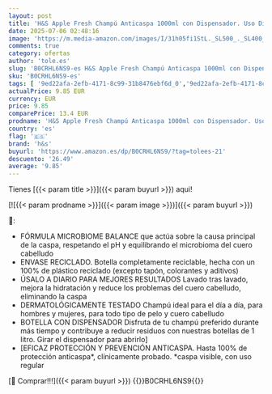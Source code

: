 ```yaml
---
layout: post
title: 'H&S Apple Fresh Champú Anticaspa 1000ml con Dispensador. Uso Diario. Hasta 100% de Protección Anticaspa  Clínicamente Probado. Para Todo Tipo de Pelo'
date: 2025-07-06 02:48:16
image: 'https://m.media-amazon.com/images/I/31h05fi1StL._SL500_._SL400_.jpg'
comments: true
category: ofertas
author: 'tole.es'
slug: 'B0CRHL6NS9-es H&S Apple Fresh Champú Anticaspa 1000ml con Dispensador....'
sku: 'B0CRHL6NS9-es'
tags: [ '9ed22afa-2efb-4171-8c99-31b8476ebf6d_0','9ed22afa-2efb-4171-8c99-31b8476ebf6d_1101','9ed22afa-2efb-4171-8c99-31b8476ebf6d_5001','Alimentación y bebidas','Arborist Merchandising Root','Belleza','Champú y acondicionador','Champús','Cuidado del cabello','Self Service','Special Features Stores','Top Brands Beauty Haircare','Top Brands Beauty Selection','apple','h&s','top brands_beauty','🇪🇸', ]
actualPrice: 9.85 EUR
currency: EUR
price: 9.85
comparePrice: 13.4 EUR
prodname: 'H&S Apple Fresh Champú Anticaspa 1000ml con Dispensador. Uso Diario. Hasta 100% de Protección Anticaspa  Clínicamente Probado. Para Todo Tipo de Pelo'
country: 'es'
flag: '🇪🇸'
brand: 'h&s'
buyurl: 'https://www.amazon.es/dp/B0CRHL6NS9/?tag=tolees-21'
descuento: '26.49'
average: '9.85'
---
```


Tienes [{{< param title >}}]({{< param buyurl >}}) aqui!

[![{{< param prodname >}}]({{< param image >}})]({{< param buyurl >}})

🔎:

- FÓRMULA MICROBIOME BALANCE que actúa sobre la causa principal de la caspa, respetando el pH y equilibrando el microbioma del cuero cabelludo
- ENVASE RECICLADO. Botella completamente reciclable, hecha con un 100% de plástico reciclado (excepto tapón, colorantes y aditivos)
- ÚSALO A DIARIO PARA MEJORES RESULTADOS Lavado tras lavado, mejora la hidratación y reduce los problemas del cuero cabelludo, eliminando la caspa
- DERMATOLÓGICAMENTE TESTADO Champú ideal para el día a día, para hombres y mujeres, para todo tipo de pelo y cuero cabelludo
- BOTELLA CON DISPENSADOR Disfruta de tu champú preferido durante más tiempo y contribuye a reducir residuos con nuestras botellas de 1 litro. Girar el dispensador para abrirlo]
- [EFICAZ PROTECCIÓN Y PREVENCIÓN ANTICASPA. Hasta 100% de protección anticaspa*, clínicamente probado. *caspa visible, con uso regular

[🛒 Comprar!!!]({{< param buyurl >}})
{{<world>}}B0CRHL6NS9{{</world>}}
